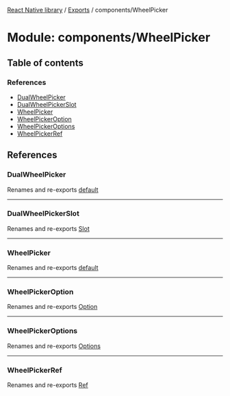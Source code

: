[React Native library](../index.md) / [Exports](../modules.md) / components/WheelPicker

# Module: components/WheelPicker

## Table of contents

### References

- [DualWheelPicker](components_WheelPicker.md#dualwheelpicker)
- [DualWheelPickerSlot](components_WheelPicker.md#dualwheelpickerslot)
- [WheelPicker](components_WheelPicker.md#wheelpicker)
- [WheelPickerOption](components_WheelPicker.md#wheelpickeroption)
- [WheelPickerOptions](components_WheelPicker.md#wheelpickeroptions)
- [WheelPickerRef](components_WheelPicker.md#wheelpickerref)

## References

### DualWheelPicker

Renames and re-exports [default](components_WheelPicker_DualWheelPicker.md#default)

___

### DualWheelPickerSlot

Renames and re-exports [Slot](../interfaces/components_WheelPicker_DualWheelPicker.Slot.md)

___

### WheelPicker

Renames and re-exports [default](components_WheelPicker_WheelPicker.md#default)

___

### WheelPickerOption

Renames and re-exports [Option](../interfaces/components_WheelPicker_BaseWheelPicker.Option.md)

___

### WheelPickerOptions

Renames and re-exports [Options](components_WheelPicker_BaseWheelPicker.md#options)

___

### WheelPickerRef

Renames and re-exports [Ref](../interfaces/components_WheelPicker_BaseWheelPicker.Ref.md)
